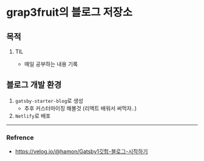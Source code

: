 # grap3fruit의 블로그 저장소

## 목적

1. TIL

   - 매일 공부하는 내용 기록

## 블로그 개발 환경

1. `gatsby-starter-blog`로 생성
   - 추후 커스터마이징 해볼것 (리액트 배워서 써먹자..)
2. `Netlify`로 배포

---

### Refrence

- https://velog.io/@hamon/Gatsby1깃헙-블로그-시작하기
